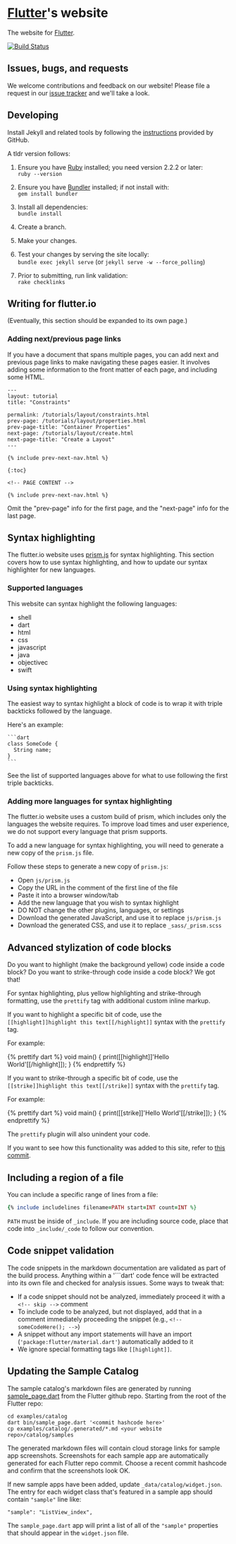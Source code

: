 # [Flutter][]'s website

The website for [Flutter][].

[![Build Status](https://travis-ci.org/flutter/website.svg?branch=master)](https://travis-ci.org/flutter/website)

## Issues, bugs, and requests

We welcome contributions and feedback on our website!
Please file a request in our
[issue tracker](https://github.com/flutter/flutter/issues/new)
and we'll take a look.

## Developing

Install Jekyll and related tools by following the
[instructions](https://help.github.com/articles/using-jekyll-with-pages/)
provided by GitHub.

A tldr version follows:

1. Ensure you have [Ruby](https://www.ruby-lang.org/en/documentation/installation/) installed; you need version 2.2.2 or later:<br>
`ruby --version`

1. Ensure you have [Bundler](http://bundler.io/) installed; if not install with:<br>
`gem install bundler`

1. Install all dependencies:<br>
`bundle install`

1. Create a branch.

1. Make your changes.

1. Test your changes by serving the site locally:<br>
`bundle exec jekyll serve` (or `jekyll serve -w --force_polling`)

1. Prior to submitting, run link validation:<br>
`rake checklinks`

## Writing for flutter.io

(Eventually, this section should be expanded to its own page.)

### Adding next/previous page links

If you have a document that spans multiple pages, you can add next and previous
page links to make navigating these pages easier. It involves adding some information
to the front matter of each page, and including some HTML.

```
---
layout: tutorial
title: "Constraints"

permalink: /tutorials/layout/constraints.html
prev-page: /tutorials/layout/properties.html
prev-page-title: "Container Properties"
next-page: /tutorials/layout/create.html
next-page-title: "Create a Layout"
---

{% include prev-next-nav.html %}

{:toc}

<!-- PAGE CONTENT -->

{% include prev-next-nav.html %}
```

Omit the "prev-page" info for the first page, and the "next-page" info for the
last page.

## Syntax highlighting

The flutter.io website uses [prism.js](http://prismjs.com/) for syntax
highlighting. This section covers how to use syntax highlighting, and
how to update our syntax highlighter for new languages.

### Supported languages

This website can syntax highlight the following languages:

* shell
* dart
* html
* css
* javascript
* java
* objectivec
* swift

### Using syntax highlighting

The easiest way to syntax highlight a block of code is to wrap
it with triple backticks followed by the language.

Here's an example:

<!-- skip -->

	```dart
	class SomeCode {
	  String name;
	}
	```


See the list of supported languages above for what to use
following the first triple backticks.

### Adding more languages for syntax highlighting

The flutter.io website uses a custom build of prism, which
includes only the languages the website requires. To improve
load times and user experience, we do not support every
language that prism supports.

To add a new language for syntax highlighting, you will need
to generate a new copy of the `prism.js` file.

Follow these steps to generate a new copy of `prism.js`:

* Open `js/prism.js`
* Copy the URL in the comment of the first line of the file
* Paste it into a browser window/tab
* Add the new language that you wish to syntax highlight
* DO NOT change the other plugins, languages, or settings
* Download the generated JavaScript, and use it to replace `js/prism.js`
* Download the generated CSS, and use it to replace `_sass/_prism.scss`

## Advanced stylization of code blocks

Do you want to highlight (make the background yellow)
code inside a code block? Do you want to strike-through
code inside a code block? We got that!

For syntax highlighting, plus yellow highlighting
and strike-through formatting, use the `prettify` tag
with additional custom inline markup.

If you want to highlight a specific bit of code, use the
`[[highlight]]highlight this text[[/highlight]]` syntax
with the `prettify` tag.

For example:

<!-- skip -->
{% prettify dart %}
void main() {
  print([[highlight]]'Hello World'[[/highlight]]);
}
{% endprettify %}

If you want to strike-through a specific bit of code, use the
`[[strike]]highlight this text[[/strike]]` syntax
with the `prettify` tag.

For example:

<!-- skip -->
{% prettify dart %}
void main() {
  print([[strike]]'Hello World'[[/strike]]);
}
{% endprettify %}

The `prettify` plugin will also unindent your code.

If you want to see how this functionality was added to this site, refer to
[this commit](https://github.com/flutter/website/commit/ea15f52fe47d3a7b6313ac58d07c66f3b29fe74d).

## Including a region of a file

You can include a specific range of lines from a file:

```ruby
{% include includelines filename=PATH start=INT count=INT %}
```

`PATH` must be inside of `_include`. If you are including source code,
place that code into `_include/_code` to follow our convention.

## Code snippet validation

The code snippets in the markdown documentation are validated as part of the
build process. Anything within a '\`\`\`dart' code fence will be extracted into
its own file and checked for analysis issues. Some ways to tweak that:

- If a code snippet should not be analyzed, immediately proceed it with
  a `<!-- skip -->` comment
- To include code to be analyzed, but not displayed, add that in a comment
  immediately proceeding the snippet (e.g., `<!-- someCodeHere(); -->`)
- A snippet without any import statements will have an import
  (`'package:flutter/material.dart'`)
  automatically added to it
- We ignore special formatting tags like `[[highlight]]`.

[Flutter]: https://flutter.io

## Updating the Sample Catalog

The sample catalog's markdown files are generated by running [sample_page.dart](https://github.com/flutter/flutter/blob/master/examples/catalog/bin/sample_page.dart) from the Flutter github repo. Starting from the root of the Flutter repo:
```
cd examples/catalog
dart bin/sample_page.dart '<commit hashcode here>'
cp examples/catalog/.generated/*.md <your website repo>/catalog/samples
```

The generated markdown files will contain cloud storage links for sample app screenshots.  Screenshots for each sample app are automatically generated for each Flutter repo commit. Choose a recent commit hashcode and confirm that the screenshots look OK.

If new sample apps have been added, update `_data/catalog/widget.json`. The entry for each widget class that's featured in a sample app should contain `"sample"` line like:
```
"sample": "ListView_index",
```

The `sample_page.dart` app will print a list of all of the `"sample"` properties that should appear in the `widget.json` file.

